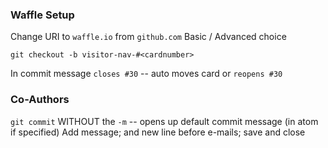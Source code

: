 ### Waffle Setup
Change URI to `waffle.io` from `github.com`
Basic / Advanced choice

`git checkout -b visitor-nav-#<cardnumber>`

In commit message `closes #30` -- auto moves card or `reopens #30`

### Co-Authors

`git commit` WITHOUT the `-m` -- opens up default commit message (in atom if specified) Add message; and new line before e-mails; save and close

